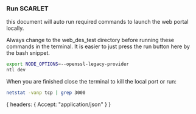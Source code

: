 ### Run SCARLET


this document will auto run required commands to launch the web portal locally.

Always change to the web_des_test directory before running these commands in the terminal.
It is easier to just press the run button here by the bash snippet.

```bash
export NODE_OPTIONS=--openssl-legacy-provider
ntl dev
```

When you are finished close the terminal to kill the local port or run:
```bash
netstat -vanp tcp | grep 3000
```


{ headers: { Accept: "application/json" } }